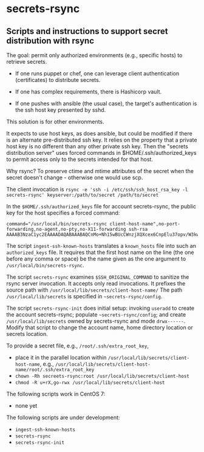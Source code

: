 # secrets-rsync
Scripts and instructions to support secret distribution with rsync
--

The goal: permit only authorized environments (e.g., specific hosts) to retrieve secrets.

* If one runs puppet or chef, one can leverage client authentication (certificates) to distribute secrets.

* If one has complex requirements, there is Hashicorp vault.

* If one pushes with ansible (the usual case), the target's authentication is the ssh host key presented by sshd.

This solution is for other environments.

It expects to use host keys, as does ansible, but could be modified if there is an alternate pre-distributed ssh key.  It relies on the property that a private host key is no different than any other private ssh key.  Then the "secrets distribution server" uses forced commands in $HOME/.ssh/authorized_keys to permit access only to the secrets intended for that host.

Why rsync?  To preserve ctime and mtime attributes of the secret when the secret doesn't change - otherwise one would use scp.

The client invocation is `rsync -e 'ssh -i /etc/ssh/ssh_host_rsa_key -l secrets-rsync' keyserver:/path/to/secret /path/to/secret`

In the `$HOME/.ssh/authorized_keys` file for account secrets-rsync, the public key for the host specifies a forced command:
```
command="/usr/local/bin/secrets-rsync client-host-name",no-port-forwarding,no-agent,no-pty,no-X11-forwarding ssh-rsa AAAAB3NzaC1yc2EAAAADAQABAAABAQCnMo+Nh15wBUcCWnzjXQXcex6CnpElu37opv/W3kwd51dYbbBvasMQsiS5CouUPg63djN5Z9DXGsIrzVkOYBvNdxOUf5LHYXGexaXaqQEOUYQGRNrEdmGwlDs/WLsMs2Z6Zf8Uh2cK78zibe8OPXba2U095pmoBm5YJq/4ONwnooIK2aPrtNOvn/QQOWl9ZL0X70q7UXazkBUi32R2mIEjxvQd97Yjx0v3vr8lzIzebGUTsWKcmAhizxlztj4wCxv0ZPHYtuDRi6gSMUBzwLdhZb5qtlw4ZmCQXP8vbEIJO0PLww8fXjP2b5PVQyge6YoYQkxTiy6Un+4AlmRgyDe5
```

The script ``ingest-ssh-known-hosts`` translates a `known_hosts` file into such an `authorized_keys` file.  It requires that the first host name on the line (the one before any comma or space) be the name given as the one argument to `/usr/local/bin/secrets-rsync`.

The script `secrets-rsync` examines `$SSH_ORIGINAL_COMMAND` to sanitize the rsync server invocation.  It accepts only read invocations.  It prefixes the source path with `/usr/local/lib/secrets/client-host-name/` The path `/usr/local/lib/secrets` is specified in `~secrets-rsync/config`.

The script `secrets-rsync-init` does initial setup: invoking `useradd` to create the account secrets-rsync; populate `~secrets-rsync/config`; and create `/usr/local/lib/secrets` owned by secrets-rsync and mode `drwx------`.  Modify that script to change the account name, home directory location or secrets location.

To provide a secret file, e.g., `/root/.ssh/extra_root_key`,

* place it in the parallel location within `/usr/local/lib/secrets/client-host-name`, e.g., `/usr/local/lib/secrets/client-host-name/root/.ssh/extra_root_key`
* `chown -Rh secreets-rsync:root /usr/local/lib/secrets/client-host`
* `chmod -R u+rX,go-rwx /usr/local/lib/secrets/client-host`

The following scripts work in CentOS 7:

* none yet

The following scripts are under development:

* `ingest-ssh-known-hosts`
* `secrets-rsync`
* `secrets-rsync-init`
